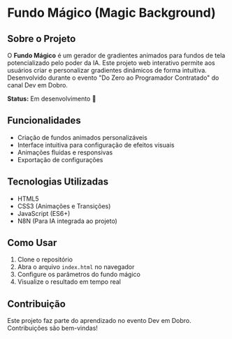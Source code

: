 # Fundo Mágico (Magic Background)

## Sobre o Projeto

O **Fundo Mágico** é um gerador de gradientes animados para fundos de tela potencializado pelo poder da IA. Este projeto web interativo permite aos usuários criar e personalizar gradientes dinâmicos de forma intuitiva. Desenvolvido durante o evento "Do Zero ao Programador Contratado" do canal Dev em Dobro.

**Status:** Em desenvolvimento 🚧

## Funcionalidades

- Criação de fundos animados personalizáveis
- Interface intuitiva para configuração de efeitos visuais
- Animações fluidas e responsivas
- Exportação de configurações

## Tecnologias Utilizadas

- HTML5
- CSS3 (Animações e Transições)
- JavaScript (ES6+)
- N8N (Para IA integrada ao projeto)

## Como Usar

1. Clone o repositório
2. Abra o arquivo `index.html` no navegador
3. Configure os parâmetros do fundo mágico
4. Visualize o resultado em tempo real

## Contribuição

Este projeto faz parte do aprendizado no evento Dev em Dobro. Contribuições são bem-vindas!
